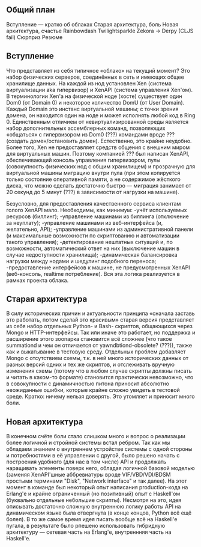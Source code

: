 Общий план
----------

Вступление — кратко об облаках
Старая архитектура, боль
Новая архитектура, счастье
Rainbowdash
Twilightsparkle
Zekora → Derpy (CLJS fail)
Сюрприз
Резюме

Вступление
----------

Что представляет из себя типичное «облако» на текущий момент? Это
набор физических серверов, соединённых в сеть и имеющих общее
хранилище данных. На каждой из нод установлен Xen (система
виртуализации aka гипервизор) и XenAPI (система управления Xen'ом). В
терминологии Xen'а на физической ноде (хосте) существует один Dom0 (от
Domain 0) и некоторое количество DomU (от User Domain). Каждый Domain
это инстанс виртуальной машины; с точки зрения домена, он находится
один на ноде и может исполнять любой код в Ring 0. Единственным
отличием от невиртуализированной среды является набор дополнительных
ассемблерных команд, позволяющих «общаться» с гипервизором из Dom0
(???) командами вроде ??? (создать домен/остановить
домен). Естественно, это крайне неудобно. Более того, Xen не
предоставляет средств общения с внешним миром для виртуальных
машин. Поэтому компанией ??? был написан XenAPI, обеспечивающий
консоль управления гипервизором, пулы (совокупность физических нод с
общим хранилищем) и прозрачную для виртуальной машины миграцию внутри
пула (при этом копируется только состояние оперативной памяти, а не
содержимое жёсткого диска, что можно сделать достаточно быстро —
миграция занимает от 20 секунд до 5 минут (???) в зависимости от
нагрузки на машине).

Безусловно, для предоставления качественного сервиса клиентам голого
XenAPI мало. Необходимы, как минимум:
-учёт используемых ресурсов (биллинг);
-управление машинами из биллинга (отключение за неуплату);
-управление машинами из веб-интерфейса (и, желательно, API);
-управление машинами из административной панели (и максимальные
возможности по скриптованию и автоматизации такого управления);
-детектирование нештатных ситуаций и, по возможности, автоматический
ответ на них (выключение машин в случае недоступности хранилища);
-динамическая балансировка нагрузки между нодами и шедулинг подобного
переноса;
-предоставление интерфейсов к машине, не предусмотренных XenAPI
(веб-консоль, realtime потребление).
Вся эта логика реализуется в рамках проекта облака.

Старая архитектура
------------------

В силу исторических причин и актуальности принципа «сначала заставь
это работать, потом сделай это красивым» старая версия представляет из
себя набор отдельных Python- и Bash- скриптов, общающихся через Mongo
и HTTP-интерфейсы. Так или иначе это работает, но поддержка и
расширение этого зоопарка становится всё сложнее (что такое summationd
и чем он отличается от yawndbtiond-obsolete? (???)), также как и
выкатывание в тестовую среду. Отдельных проблем добавляет Mongo с
отсутствием схемы, т.к. в ней много исторических данных от разных
версий одних и тех же скриптов, и отслеживать вручную изменения схемы
(потому что в любом случае скрипты должны писать и читать в каком-то
формате) становится практически невозможно, что в совокупности с
динамичностью питона приносит абсолютно неожиданные ошибки, которые
крайне сложно увидеть в тестовой среде. Кратко: ничему нельзя
доверять. Это утомляет и приносит много боли.

Новая архитектура
-----------------

В конечном счёте боли стало слишком много и вопрос о реализации более
логичной и стройной системы встал ребром. Так как мы обладаем знанием
о внутреннем устройстве системы с одной стороны и потребностями в её
управлении с другой, было решено начать с построения удобного (для нас
в том числе) API и продолжать наращивать элементы поверх него, обладая
логичной базовой моделью (заменяя XenAPI'шные аббревиатуры вроде
VIF/VBD/VDI/BDSM простыми терминами "Disk", "Network interface" и так
далее). На этот момент в команде был некоторый опыт написания
production-кода на Erlang'е и крайне ограниченный (но позитивный) опыт
с Haskell'ом (буквально отдельные небольшие скрипты). Несмотря на это,
идея описывать достаточно сложную внутреннюю логику работы API на
динамическом языке была отвергнута (в конце концов, Python всё ещё
болел). В то же самое время идея писать вообще всё на Haskell'е
пугала, в результате было рпешено использовать гибридную архитектуру —
сетевая часть на Erlang'е, внутреннняя часть на Haskell'е.
